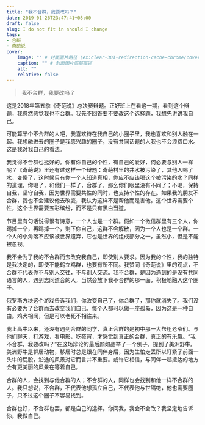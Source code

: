```yaml
---
title: "我不合群，我要改吗？"
date: 2019-01-26T23:47:41+08:00
draft: false
slug: I do not fit in should I change
tags:
- 合群
- 奇葩说
cover:
    image: "" # 封面圖片路径 (ex:clear-301-redirection-cache-chrome/cover.jpg)
    caption: "" # 封面圖片底部描述
    alt: ""
    relative: false
---
```

>我不合群，我要改吗？

这是2018年第五季《奇葩说》总决赛辩题。正好班上在看这一期，看到这个辩题，我忽然感觉我也不合群。我先不回答要不要改这个选择题，我想先讲讲我自己。

可能算半个不合群的人吧，我喜欢待在我自己的小圈子里，我也喜欢和别人融在一起。我想融进去的圈子是我感兴趣的圈子，没有共同话题的人我也不会浪费口水。这是我对我自己的看法。

我觉得不合群也挺好的。你有你自己的个性，有自己的爱好，何必要与别人一样呢？《奇葩说》里还有过这样一个辩题：奇葩村里的井水被污染了，其他人喝了水，变傻了，这时候只有你一个人知道真相，你应不应该喝这个被污染的水？同样的道理，你喝了，和他们一样了，合群了，那么你们眼里没有不同了；不喝，保持自我，坚守自我，因为世界需要共性的同时，也支持个性的存在。如果我的朋友不合群，我也不会建议他去改变，我认为这样不是帮他而是害他。这个世界需要个性，这个世界需要五彩缤纷，而不是只有黑白当道。

节目里有句话说得很有诗意，一个人也是一个群。假如一个微信群里有三个人，你踢掉一个，再踢掉一个，剩下你自己，这群不会解散，因为一个人也是一个群。一个人的小角落不应该被世界遗弃，它也是世界的组成部分之一，虽然小，但是不能被忽视。

我不会为了我的不合群而去改变我自己，即使别人要求。因为我的个性，我的独特是我决定的，即使不能鹤立鸡群，也要有所不同。我赞同《奇葩说》里的观点，不合群不代表你不与别人交往，不与别人交流。我不合群，是因为遇到的是没有共同语言的人，遇到志同道合的人，当然会放下我不合群的那一面，积极地融入这个圈子。

俄罗斯方块这个游戏告诉我们，你改变自己了，你合群了，那你就消失了。我们没有必要为了合群而去改变我们自己，每个人都可以做一座孤岛，因为这是一种自由。鸡犬相闻，但是可以老死不相往来。

我上高中以来，还没有遇到合群的同学，真正合群的是初中那一大帮粗老爷们。与他们聊天，打游戏，看电影，吃夜宵，才感觉到真正的合群，真正的有乐趣。“我不合群，我要改吗？”在这场辩论的最后颜如晶举了一个例子，提到了美洲野牛。美洲野牛是群居动物，移居时总是跟在同伴身后，因为生怕走丢所以盯紧了前面一头牛的屁股，沿途的风景对它而言并不重要。或许它相信，与同伴一起抵达的地方会有更美丽的风景在等着自己。

合群的人，会找到与他合群的人；不合群的人，同样也会找到和他一样不合群的人。我只想说，不合群，不代表他想孤立自己，不代表他与世隔绝，他也需要圈子，只不过这个圈子不容易找到。

合群也好，不合群也罢，都是自己的选择。你问我，我会不会改？我坚定地告诉你，我做自己。

